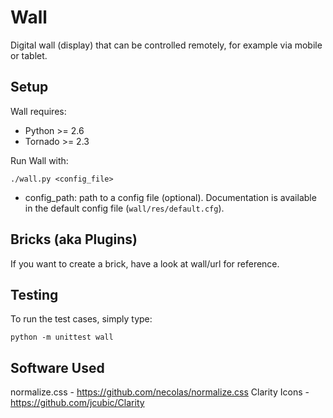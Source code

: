 Wall
====

Digital wall (display) that can be controlled remotely, for example via mobile
or tablet.

Setup
-----

Wall requires:

 * Python  >= 2.6
 * Tornado >= 2.3

Run Wall with:

    ./wall.py <config_file>

 * config_path: path to a config file (optional). Documentation is available in
   the default config file (`wall/res/default.cfg`).

Bricks (aka Plugins)
--------------------

If you want to create a brick, have a look at wall/url for reference.

Testing
-------

To run the test cases, simply type:

    python -m unittest wall

Software Used
-------------

normalize.css - https://github.com/necolas/normalize.css
Clarity Icons - https://github.com/jcubic/Clarity
